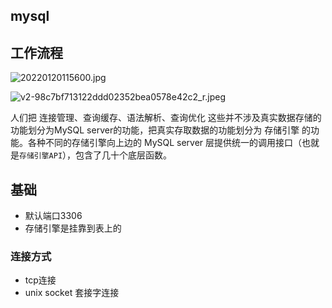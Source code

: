 ## mysql
## 工作流程
![20220120115600.jpg](https://pic.imgdb.cn/item/61e8dd5b2ab3f51d9107eb3e.jpg)

![v2-98c7bf713122ddd02352bea0578e42c2_r.jpeg](https://pic.imgdb.cn/item/61ee6b892ab3f51d914abad7.jpg)

人们把 连接管理、查询缓存、语法解析、查询优化 这些并不涉及真实数据存储的功能划分为MySQL server的功能，把真实存取数据的功能划分为 存储引擎 的功能。各种不同的存储引擎向上边的 MySQL server 层提供统一的调用接口（也就是`存储引擎API`），包含了几十个底层函数。

## 基础
* 默认端口3306
* 存储引擎是挂靠到表上的

### 连接方式
* tcp连接
* unix socket 套接字连接